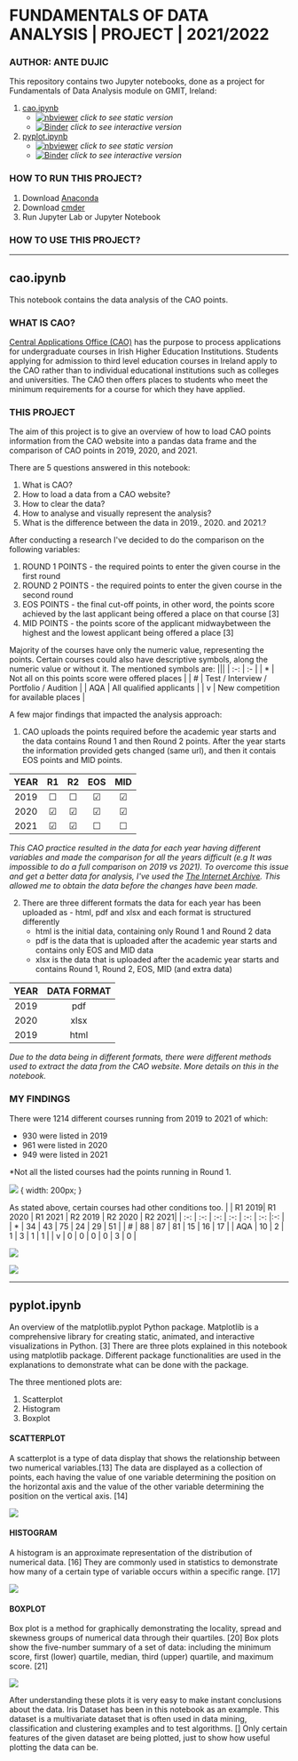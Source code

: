 # FUNDAMENTALS OF DATA ANALYSIS | PROJECT | 2021/2022
### AUTHOR: ANTE DUJIC


This repository contains two Jupyter notebooks, done as a project for Fundamentals of Data Analysis module on GMIT, Ireland:
1. [cao.ipynb](#cao)
    - [![nbviewer](https://raw.githubusercontent.com/jupyter/design/master/logos/Badges/nbviewer_badge.svg)](https://nbviewer.org/github/AnteDujic/Fundamentals-of-Data-Analysis/blob/main/cao.ipynb) *click to see static version* 
    - [![Binder](https://mybinder.org/badge_logo.svg)](https://mybinder.org/v2/gh/AnteDujic/Fundamentals-of-Data-Analysis/blob/main/cao.ipynb/HEAD) *click to see interactive version* 
2. [pyplot.ipynb](#pyplot)
    - [![nbviewer](https://raw.githubusercontent.com/jupyter/design/master/logos/Badges/nbviewer_badge.svg)](https://nbviewer.org/github/AnteDujic/Fundamentals-of-Data-Analysis/blob/main/pyplot.ipynb) *click to see static version* 
    - [![Binder](https://mybinder.org/badge_logo.svg)](https://mybinder.org/v2/gh/AnteDujic/Fundamentals-of-Data-Analysis/blob/main/pyplot.ipynb/HEAD) *click to see interactive version* 

### HOW TO RUN THIS PROJECT?

1. Download [Anaconda](https://docs.anaconda.com/anaconda/install/windows/)
2. Download [cmder](https://cmder.net/)
3. Run Jupyter Lab or Jupyter Notebook

### HOW TO USE THIS PROJECT?

***

## cao.ipynb <a id='cao'></a>
This notebook contains the data analysis of the CAO points.

### WHAT IS CAO?

[Central Applications Office (CAO)](https://www.cao.ie/) has the purpose to process applications for undergraduate courses in Irish Higher Education Institutions. Students applying for admission to third level education courses in Ireland apply to the CAO rather than to individual educational institutions such as colleges and universities. The CAO then offers places to students who meet the minimum requirements for a course for which they have applied.

### THIS PROJECT

The aim of this project is to give an overview of how to load CAO points information from the CAO website into a pandas data frame and the comparison of CAO points in 2019, 2020, and 2021.

There are 5 questions answered in this notebook:

1. What is CAO?
2. How to load a data from a CAO website?
3. How to clear the data?
4. How to analyse and visually represent the analysis?
5. What is the difference between the data in 2019., 2020. and 2021.?

After conducting a research I've decided to do the comparison on the following variables:

1. ROUND 1 POINTS - the required points to enter the given course in the first round
2. ROUND 2 POINTS - the required points to enter the given course in the second round
3. EOS POINTS - the final cut-off points, in other word, the points score achieved by the last applicant being offered a place on that course [3]
4. MID POINTS - the points score of the applicant midwaybetween the highest and the lowest applicant being offered a place [3]

Majority of the courses have only the numeric value, representing the points. Certain courses could also have descriptive symbols, along the numeric value or without it. The mentioned symbols are:
|||
| :-: | :- |
| * | Not all on this points score were offered places |
| # | Test / Interview / Portfolio / Audition |
| AQA | All qualified applicants |
| v | New competition for available places |
 
 
A few major findings that impacted the analysis approach:

1. CAO uploads the points required before the academic year starts and the data contains Round 1 and then Round 2 points. After the year starts the information provided gets changed (same url), and then it contais EOS points and MID points.

<center>
    
| YEAR | R1 | R2 | EOS | MID |
| :-: | :-: |:-: | :-: | :-: |
| 2019 | &#9744; | &#9744; | &#9745; | &#9745; |
| 2020 | &#9745; | &#9745;  | &#9745;  | &#9745; |
| 2021 | &#9745; | &#9745; | &#9744; | &#9744; |
    
</center>
    
*This CAO practice resulted in the data for each year having different variables and made the comparison for all the years difficult (e.g It was impossible to do a full comparison on 2019 vs 2021). To overcome this issue and get a better data for analysis, I've used the [The Internet Archive](https://web.archive.org/). This allowed me to obtain the data before the changes have been made.*
   
2. There are three different formats the data for each year has been uploaded as - html, pdf and xlsx and each format is structured differently
    - html is the initial data, containing only Round 1 and Round 2 data
    - pdf is the data that is uploaded after the academic year starts and contains only EOS and MID data
    - xlsx is the data that is uploaded after the academic year starts and contains Round 1, Round 2, EOS, MID (and extra data)

<center>
     
| YEAR | DATA FORMAT |
| :-: | :-: |
| 2019 | pdf |
| 2020 | xlsx |
| 2019 | html |

</center>

*Due to the data being in different formats, there were different methods used to extract the data from the CAO website. More details on this in the notebook.*


### MY FINDINGS

There were 1214 different courses running from 2019 to 2021 of which:
 - 930 were listed in 2019
 - 961 were listed in 2020
 - 949 were listed in 2021

*Not all the listed courses had the points running in Round 1.

![](https://github.com/AnteDujic/Fundamentals-of-Data-Analysis/blob/main/plots/count_courses.png) { width: 200px; }

As stated above, certain courses had other conditions too.
| | R1 2019| R1 2020 | R1 2021 | R2 2019 | R2 2020 | R2 2021|
| :-: | :-: | :-: | :-: | :-: | :-: |:-: |
| * | 34 | 43 | 75 | 24 | 29 | 51 |
| # | 88  | 87 | 81 | 15 | 16 | 17 |
| AQA | 10 | 2 | 1 | 3 | 1 | 1 |
| v | 0 | 0 | 0 | 0 | 3 | 0 |

![](https://github.com/AnteDujic/Fundamentals-of-Data-Analysis/blob/main/plots/Describe.png)

![](https://github.com/AnteDujic/Fundamentals-of-Data-Analysis/blob/main/plots/points_boxplot.png)

***

## pyplot.ipynb <a id='pyplot'></a>

An overview of the matplotlib.pyplot Python package. Matplotlib is a comprehensive library for creating static, animated, and interactive visualizations in Python. [3] There are three plots explained in this notebook using matplotlib package. Different package functionalities are used in the explanations to demonstrate what can be done with the package.

The three mentioned plots are:
1. Scatterplot
2. Histogram
3. Boxplot

#### SCATTERPLOT

A scatterplot is a type of data display that shows the relationship between two numerical variables.[13] The data are displayed as a collection of points, each having the value of one variable determining the position on the horizontal axis and the value of the other variable determining the position on the vertical axis. [14] 

![](https://github.com/AnteDujic/Fundamentals-of-Data-Analysis/blob/main/plots/Scatterplot.png)

#### HISTOGRAM

A histogram is an approximate representation of the distribution of numerical data. [16] They are commonly used in statistics to demonstrate how many of a certain type of variable occurs within a specific range. [17]

![](https://github.com/AnteDujic/Fundamentals-of-Data-Analysis/blob/main/plots/Histogram.png)

#### BOXPLOT

Box plot is a method for graphically demonstrating the locality, spread and skewness groups of numerical data through their quartiles. [20] Box plots show the five-number summary of a set of data: including the minimum score, first (lower) quartile, median, third (upper) quartile, and maximum score. [21]

![](https://github.com/AnteDujic/Fundamentals-of-Data-Analysis/blob/main/plots/Boxplot.png)

After understanding these plots it is very easy to make instant conclusions about the data. Iris Dataset has been in this notebook as an example. This dataset is a multivariate dataset that is often used in data mining, classification and clustering examples and to test algorithms. [] Only certain features of the given dataset are being plotted, just to show how useful plotting the data can be. 